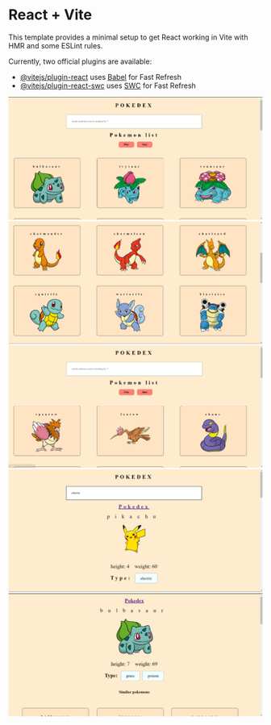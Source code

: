 # React + Vite

This template provides a minimal setup to get React working in Vite with HMR and some ESLint rules.

Currently, two official plugins are available:

- [@vitejs/plugin-react](https://github.com/vitejs/vite-plugin-react/blob/main/packages/plugin-react/README.md) uses [Babel](https://babeljs.io/) for Fast Refresh
- [@vitejs/plugin-react-swc](https://github.com/vitejs/vite-plugin-react-swc) uses [SWC](https://swc.rs/) for Fast Refresh
<img src="https://github.com/rahul48635/pokedex/blob/main/Screenshot%202024-05-24%20062555.png"/>
<img src="https://github.com/rahul48635/pokedex/blob/main/Screenshot%202024-05-24%20062621.png"/>
<img src="https://github.com/rahul48635/pokedex/blob/main/Screenshot%202024-05-24%20062656.png"/>
<img src="https://github.com/rahul48635/pokedex/blob/main/Screenshot%202024-05-24%20063639.png"/>
<img src="https://github.com/rahul48635/pokedex/blob/main/Screenshot%202024-05-24%20063704.png"/>
